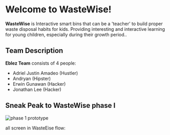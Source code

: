 # Welcome to WasteWise!

**WasteWise** is Interactive smart bins that can be a 'teacher' to build proper waste disposal habits for kids. Providing interesting and interactive learning for young children, especially during their growth period..

## Team Description
**Eblez Team** consists of 4 people:

 - Adriel Justin Amadeo (Hustler)
 - Andryan (Hipster)
 - Erwin Gunawan (Hacker)
 - Jonathan Lee (Hacker)

## Sneak Peak to WasteWise phase I
![phase 1 prototype](https://binusianorg-my.sharepoint.com/personal/erwin_gunawan_binus_ac_id/_layouts/15/guestaccess.aspx?share=EQxaOasUqjJAt7Oyud2X1BcBETR3av1tO3c2NDgBLJhFgA&e=QO5OPS)

all screen in WasteEise flow:
